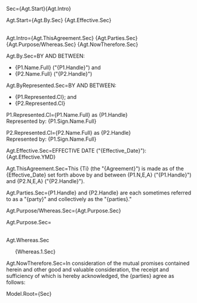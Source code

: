 Sec={Agt.Start}{Agt.Intro}

Agt.Start={Agt.By.Sec} {Agt.Effective.Sec}<br><br>

Agt.Intro={Agt.ThisAgreement.Sec} {Agt.Parties.Sec} {Agt.Purpose/Whereas.Sec} {Agt.NowTherefore.Sec}


Agt.By.Sec=BY AND BETWEEN: <ul><li>{P1.Name.Full} ("{P1.Handle}") and<li> {P2.Name.Full} ("{P2.Handle}")</ul>

Agt.ByRepresented.Sec=BY AND BETWEEN: <ul><li>{P1.Represented.Cl}; and<li>{P2.Represented.Cl}</ul> 

P1.Represented.Cl={P1.Name.Full} as {P1.Handle}<br>Represented by: {P1.Sign.Name.Full}

P2.Represented.Cl={P2.Name.Full} as {P2.Handle}<br>Represented by: {P1.Sign.Name.Full}

Agt.Effective.Sec=EFFECTIVE DATE ("{Effective_Date}"): {Agt.Effective.YMD}

Agt.ThisAgreement.Sec=This {Ti} (the "{Agreement}") is made as of the {Effective_Date} set forth above by and between {P1.N,E,A} ("{P1.Handle}") and {P2.N,E,A} ("{P2.Handle}").

Agt.Parties.Sec={P1.Handle} and {P2.Handle} are each sometimes referred to as a "{party}" and collectively as the "{parties}."

Agt.Purpose/Whereas.Sec={Agt.Purpose.Sec}

Agt.Purpose.Sec=<br><br>

Agt.Whereas.Sec<ul type="none"><li>{Whereas.1.Sec}</ul>

Agt.NowTherefore.Sec=In consideration of the mutual promises contained herein and other good and valuable consideration, the receipt and sufficiency of which is hereby acknowledged, the {parties} agree as follows:

Model.Root={Sec}
